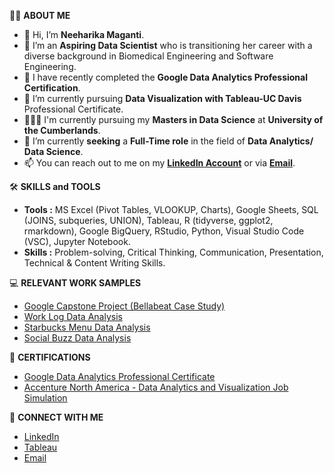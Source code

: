 🙋‍♀️ **ABOUT ME**
- 👋 Hi, I’m **Neeharika Maganti**.
- 👀 I’m an **Aspiring Data Scientist** who is transitioning her career with a diverse background in Biomedical Engineering and Software Engineering.
- 🌱 I have recently completed the **Google Data Analytics Professional Certification**.
- 🌱 I’m currently pursuing **Data Visualization with Tableau-UC Davis** Professional Certificate.
- 👩🏻‍💻 I'm currently pursuing my **Masters in Data Science** at **University of the Cumberlands**.
- 💞️ I’m currently **seeking** a **Full-Time role** in the field of **Data Analytics/ Data Science**.
- 📫 You can reach out to me on my **[LinkedIn Account](https://www.linkedin.com/in/neeharikamaganti/)** or via **[Email](neeharika.maganti31@gmail.com)**.

🛠️ **SKILLS and TOOLS**
- **Tools  :** MS Excel (Pivot Tables, VLOOKUP, Charts), Google Sheets, SQL (JOINS, subqueries, UNION), Tableau, R (tidyverse, ggplot2, rmarkdown), Google BigQuery, RStudio, Python, Visual Studio Code (VSC), Jupyter Notebook.
- **Skills :** Problem-solving, Critical Thinking, Communication, Presentation, Technical & Content Writing Skills.

💻 **RELEVANT WORK SAMPLES**
- [Google Capstone Project (Bellabeat Case Study)](https://github.com/MagantiNeeharika/GoogleCapstoneProject)
- [Work Log Data Analysis](https://github.com/MagantiNeeharika/7-Months-Work-Log)
- [Starbucks Menu Data Analysis](https://github.com/NeeharikaMaganti1/Starbucks-Menu-Data-Analysis)
- [Social Buzz Data Analysis](https://github.com/NeeharikaMaganti1/Social-Buzz-Data-Analysis)

📄 **CERTIFICATIONS**
- [Google Data Analytics Professional Certificate](https://coursera.org/share/2b880feb70721e21735b233ec7f30cf3)
- [Accenture North America - Data Analytics and Visualization Job Simulation](https://forage-uploads-prod.s3.amazonaws.com/completion-certificates/Accenture%20North%20America/hzmoNKtzvAzXsEqx8_Accenture%20North%20America_5bPsviKL4wZQyJyoF_1694146852379_completion_certificate.pdf)

📧 **CONNECT WITH ME**
- [LinkedIn](https://www.linkedin.com/in/neeharikamaganti/)
- [Tableau](https://public.tableau.com/app/profile/neeharika.maganti/vizzes)
- [Email](neeharika.maganti31@gmail.com)


<!---
NeeharikaMaganti1/NeeharikaMaganti1 is a ✨ special ✨ repository because its `README.md` (this file) appears on your GitHub profile.
You can click the Preview link to take a look at your changes.
--->
